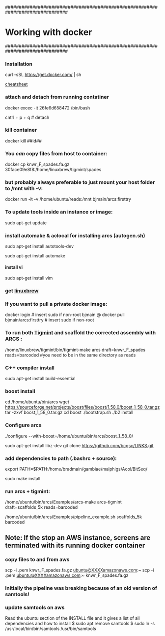 ###############################################################################
# Working with docker
###############################################################################

### Installation
curl -sSL https://get.docker.com/ | sh


[cheatsheet](https://github.com/wsargent/docker-cheat-sheet)
  
### attach and detach from running contatiner
docker excec -it 26fe6d658472 /bin/bash

cntrl + p + q # detach

### kill container
docker kill ##id##

### You _can_ copy files from host to container:
docker cp knwr_F_spades.fa.gz 30face09e8f8:/home/linuxbrew/tigmint/spades
### but probably always preferable to just mount your host folder to /mnt with -v:
docker run -it -v /home/ubuntu/reads:/mnt bjmain/arcs:firsttry

### To update tools inside an instance or image:
sudo apt-get update
### install automake & aclocal for installing arcs (autogen.sh)
sudo apt-get install autotools-dev

sudo apt-get install automake

#### install vi
sudo apt-get install vim

### get [linuxbrew](http://linuxbrew.sh/)

### If you want to pull a private docker image:
docker login # insert sudo if non-root
bjmain
@
docker pull bjmain/arcs:firsttry  # insert sudo if non-root

### To run both [Tigmint](https://hub.docker.com/r/bcgsc/tigmint/) and scaffold the corrected assembly with ARCS : 
/home/linuxbrew/tigmint/bin/tigmint-make arcs draft=knwr_F_spades reads=barcoded  #you need to be in the same directory as reads


### C++ compiler install
sudo apt-get install build-essential
### boost install
cd /home/ubuntu/bin/arcs
        wget https://sourceforge.net/projects/boost/files/boost/1.58.0/boost_1_58_0.tar.gz
        tar -zxvf boost_1_58_0.tar.gz
        cd boost
        ./bootstrap.sh 
        ./b2 install
### Configure arcs        
./configure --with-boost=/home/ubuntu/bin/arcs/boost_1_58_0/

sudo apt-get install libz-dev
git clone https://github.com/bcgsc/LINKS.git

### add dependencies to path (.bashrc + source):
export PATH=$PATH:/home/bradmain/gambiae/malphigs/Acol/BitSeq/


sudo make install

### run arcs + tigmint:
/home/ubuntu/bin/arcs/Examples/arcs-make arcs-tigmint draft=scaffolds_5k reads=barcoded

/home/ubuntu/bin/arcs/Examples/pipeline_example.sh scaffolds_5k barcoded

## Note: If the stop an AWS instance, screens are terminated with its running docker container

### copy files to and from aws
scp -i .pem knwr_F_spades.fa.gz ubuntu@XXXXamazonaws.com:~
scp -i .pem ubuntu@XXXXamazonaws.com:~ knwr_F_spades.fa.gz 

### Initially the pipeline was breaking because of an old version of samtools!
### update samtools on aws
Read the ubuntu section of the INSTALL file and it gives a list of all dependencies and how to install
$ sudo apt remove samtools
$ sudo ln -s /usr/local/bin/bin/samtools /usr/bin/samtools

